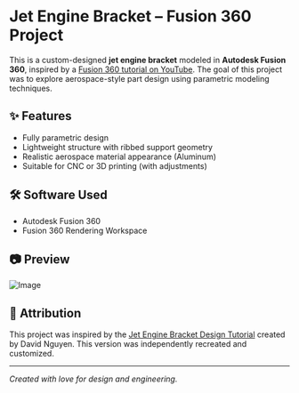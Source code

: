 # Jet Engine Bracket – Fusion 360 Project

This is a custom-designed **jet engine bracket** modeled in **Autodesk Fusion 360**, inspired by a [Fusion 360 tutorial on YouTube](https://www.youtube.com/watch?v=hkYlDP-BizE). The goal of this project was to explore aerospace-style part design using parametric modeling techniques.

## ✨ Features
- Fully parametric design
- Lightweight structure with ribbed support geometry
- Realistic aerospace material appearance (Aluminum)
- Suitable for CNC or 3D printing (with adjustments)

## 🛠 Software Used
- Autodesk Fusion 360
- Fusion 360 Rendering Workspace


## 📷 Preview
![Image](https://github.com/user-attachments/assets/74689dcd-ae9c-4e71-9d0c-dc78bb710874)

## 📜 Attribution
This project was inspired by the [Jet Engine Bracket Design Tutorial](https://www.youtube.com/watch?v=hkYlDP-BizE) created by David Nguyen. This version was independently recreated and customized.


---

*Created with love for design and engineering.*
